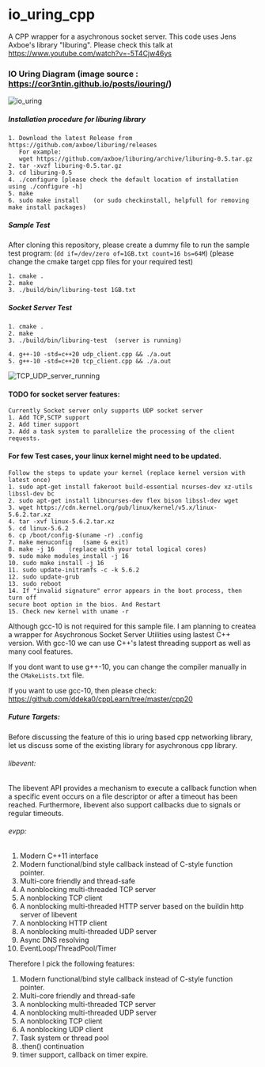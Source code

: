 # io_uring_cpp
A CPP wrapper for a asychronous socket server. This code uses Jens Axboe's library "liburing".
Please check this talk at https://www.youtube.com/watch?v=-5T4Cjw46ys

### IO Uring Diagram (image source : https://cor3ntin.github.io/posts/iouring/)
![io_uring](https://cor3ntin.github.io/posts/iouring/uring.svg)

##### Installation procedure for liburing library

    1. Download the latest Release from https://github.com/axboe/liburing/releases
       For example:
       wget https://github.com/axboe/liburing/archive/liburing-0.5.tar.gz
    2. tar -xvzf liburing-0.5.tar.gz
    3. cd liburing-0.5
    4. ./configure [please check the default location of installation using ./configure -h]
    5. make
    6. sudo make install    (or sudo checkinstall, helpfull for removing make install packages)

##### Sample Test

After cloning this repository, please create a dummy file to run the sample test program:
(`dd if=/dev/zero of=1GB.txt count=16 bs=64M`)
(please change the cmake target cpp files for your required test)
    
    1. cmake .
    2. make
    3. ./build/bin/liburing-test 1GB.txt
    
##### Socket Server Test
    1. cmake .
    2. make
    3. ./build/bin/liburing-test  (server is running)
    
    4. g++-10 -std=c++20 udp_client.cpp && ./a.out
    5. g++-10 -std=c++20 tcp_client.cpp && ./a.out
![TCP_UDP_server_running](https://github.com/ddeka0/io_uring_cpp/blob/master/demo-x.gif)
    
#### TODO for socket server features:
    Currently Socket server only supports UDP socket server
    1. Add TCP,SCTP support
    2. Add timer support
    3. Add a task system to parallelize the processing of the client requests.

#### For few Test cases, your linux kernel might need to be updated.
    Follow the steps to update your kernel (replace kernel version with latest once)
    1. sudo apt-get install fakeroot build-essential ncurses-dev xz-utils libssl-dev bc
    2. sudo apt-get install libncurses-dev flex bison libssl-dev wget
    3. wget https://cdn.kernel.org/pub/linux/kernel/v5.x/linux-5.6.2.tar.xz
    4. tar -xvf linux-5.6.2.tar.xz
    5. cd linux-5.6.2
    6. cp /boot/config-$(uname -r) .config
    7. make menuconfig   (same & exit)
    8. make -j 16    (replace with your total logical cores)
    9. sudo make modules_install -j 16
    10. sudo make install -j 16
    11. sudo update-initramfs -c -k 5.6.2
    12. sudo update-grub
    13. sudo reboot
    14. If "invalid signature" error appears in the boot process, then turn off
    secure boot option in the bios. And Restart
    15. Check new kernel with uname -r

Although gcc-10 is not required for this sample file. I am planning to createa a wrapper for Asychronous Socket Server Utilities using lastest C++ version. With gcc-10 we can use C++'s latest threading support as well as many cool features.

If you dont want to use g++-10, you can change the compiler manually in the `CMakeLists.txt` file.

If you want to use gcc-10, then please check:
https://github.com/ddeka0/cppLearn/tree/master/cpp20


##### Future Targets:
    
Before discussing the feature of this io uring based cpp networking library, let us discuss some of the existing library for asychronous cpp library.

###### libevent:

The libevent API provides a mechanism to execute a callback function when a specific event occurs on a file descriptor or after a timeout has been reached.
Furthermore, libevent also support callbacks due to signals or regular timeouts.

###### evpp:
1. Modern C++11 interface
2. Modern functional/bind style callback instead of C-style function pointer.
3. Multi-core friendly and thread-safe
4. A nonblocking multi-threaded TCP server
5. A nonblocking TCP client
6. A nonblocking multi-threaded HTTP server based on the buildin http server of libevent
7. A nonblocking HTTP client
8. A nonblocking multi-threaded UDP server
9. Async DNS resolving
10. EventLoop/ThreadPool/Timer

Therefore I pick the following features:

1. Modern functional/bind style callback instead of C-style function pointer.
2. Multi-core friendly and thread-safe
3. A nonblocking multi-threaded TCP server
3. A nonblocking multi-threaded UDP server
4. A nonblocking TCP client
5. A nonblocking UDP client
6. Task system or thread pool
7. .then() continuation
8. timer support, callback on timer expire.
